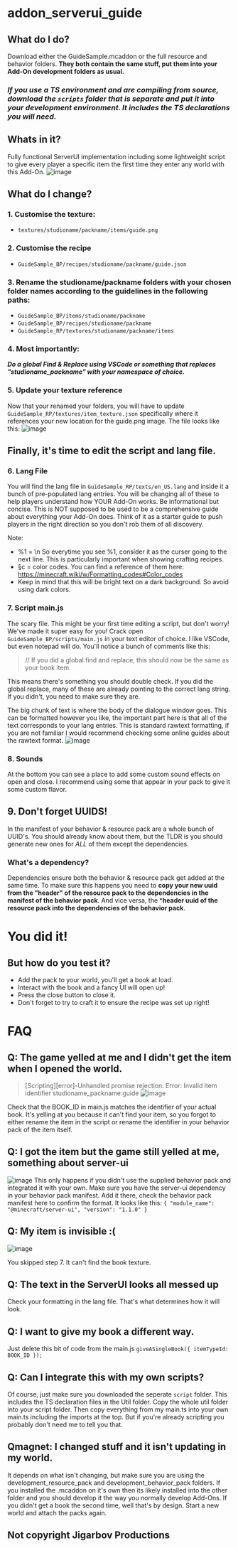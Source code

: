 # addon_serverui_guide
## What do I do?
Download either the GuideSample.mcaddon or the full resource and behavior folders. **They both contain the same stuff, put them into your Add-On development folders as usual.**

### ***If you use a TS environment and are compiling from source, download the ```scripts``` folder that is separate and put it into your development environment. It includes the TS declarations you will need.***

## Whats in it?
Fully functional ServerUI implementation including some lightweight script to give every player a specific item the first time they enter any world with this Add-On.
![image](https://github.com/jigarbov/addon_serverui_guide/assets/30274167/90486c17-be6d-41ca-82da-bca821668a99)

## What do I change?
### 1. Customise the texture:
- `textures/studioname/packname/items/guide.png`
### 2. Customise the recipe
- `GuideSample_BP/recipes/studioname/packname/guide.json`
### 3. Rename the studioname/packname folders with your chosen folder names according to the guidelines in the following paths:
- `GuideSample_BP/items/studioname/packname`
- `GuideSample_BP/recipes/studioname/packname`
- `GuideSample_RP/textures/studioname/packname/items`
  
### 4. Most importantly: 
***Do a global Find & Replace using VSCode or something that replaces "studioname_packname" with your namespace of choice.***

### 5. Update your texture reference
Now that your renamed your folders, you will have to update `GuideSample_RP/textures/item_texture.json` specifically where it references your new location for the guide.png image. The file looks like this: ![image](https://github.com/jigarbov/addon_serverui_guide/assets/30274167/3c3d6139-09a6-457e-b36e-969f4d1a8731)

## Finally, it's time to edit the script and lang file.
### 6. Lang File
You will find the lang file in `GuideSample_RP/texts/en_US.lang` and inside it a bunch of pre-populated lang entries. You will be changing all of these to help players understand how YOUR Add-On works. Be informational but concise. This is NOT supposed to be used to be a comprehensive guide about everything your Add-On does. Think of it as a starter guide to push players in the right direction so you don't rob them of all discovery.

Note:
- %1 = \n So everytime you see %1, consider it as the curser going to the next line. This is particularly important when showing crafting recipes.
- §c = color codes. You can find a reference of them here: https://minecraft.wiki/w/Formatting_codes#Color_codes
- Keep in mind that this will be bright text on a dark background. So avoid using dark colors.

### 7. Script main.js
The scary file. This might be your first time editing a script, but don't worry! We've made it super easy for you!
Crack open `GuideSample_BP/scripts/main.js` in your text editor of choice. I like VSCode, but even notepad will do. You'll notice a bunch of comments like this:
> // If you did a global find and replace, this should now be the same as your book item.

This means there's something you should double check. If you did the global replace, many of these are already pointing to the correct lang string. If you didn't, you need to make sure they are.

The big chunk of text is where the body of the dialogue window goes. This can be formatted however you like, the important part here is that all of the text corresponds to your lang entries. This is standard rawtext formatting, if you are not familiar I would recommend checking some online guides about the rawtext format.
![image](https://github.com/jigarbov/addon_serverui_guide/assets/30274167/001c9bab-7f3b-42b3-a90c-ef8f3376ebfe)


### 8. Sounds
At the bottom you can see a place to add some custom sound effects on open and close. I recommend using some that appear in your pack to give it some custom flavor.

## 9. Don't forget UUIDS!
In the manifest of your behavior & resource pack are a whole bunch of UUID's. You should already know about them, but the TLDR is you should generate new ones for _ALL_ of them except the dependencies.
### What's a dependency?
Dependencies ensure both the behavior & resource pack get added at the same time. To make sure this happens you need to **copy your new uuid from the "header" of the resource pack to the dependencies in the manifest of the behavior pack**. And vice versa, the ***header uuid of the resource pack into the dependencies of the behavior pack**.

# You did it!
## But how do you test it?
- Add the pack to your world, you'll get a book at load.
- Interact with the book and a fancy UI will open up!
- Press the close button to close it.
- Don't forget to try to craft it to ensure the recipe was set up right!

# FAQ
## Q: The game yelled at me and I didn't get the item when I opened the world.

> [Scripting][error]-Unhandled promise rejection: Error: Invalid item identifier studioname_packname:guide
> ![image](https://github.com/jigarbov/addon_serverui_guide/assets/30274167/48fa4887-f721-4c63-8672-59c250b0f498)

Check that the BOOK_ID in main.js matches the identifier of your actual book. It's yelling at you because it can't find your item, so you forgot to either rename the item in the script or rename the identifier in your behavior pack of the item itself.

## Q: I got the item but the game still yelled at me, something about server-ui
![image](https://github.com/jigarbov/addon_serverui_guide/assets/30274167/7b3b1716-7cdb-4757-a436-2a683f4ad860)
This only happens if you didn't use the supplied behavior pack and integrated it with your own. Make sure you have the server-ui dependency in your behavior pack manifest. Add it there, check the behavior pack manifest here to confirm the format. It looks like this:
`{
		"module_name": "@minecraft/server-ui",
		"version": "1.1.0"
	  }`

## Q: My item is invisible :(
![image](https://github.com/jigarbov/addon_serverui_guide/assets/30274167/eabed751-7c4b-43e5-a133-6b88b29d0fb9)

You skipped step 7. It can't find the book texture.

## Q: The text in the ServerUI looks all messed up
Check your formatting in the lang file. That's what determines how it will look.

## Q: I want to give my book a different way.
Just delete this bit of code from the main.js
`giveASingleBook({
	itemTypeId: BOOK_ID
});`

## Q: Can I integrate this with my own scripts?
Of course, just make sure you downloaded the seperate ```script``` folder. This includes the TS declaration files in the Util folder. Copy the whole util folder into your script folder. Then copy everything from my main.ts into your own main.ts including the imports at the top. But if you're already scripting you probably don't need me to tell you that.

## Qmagnet: I changed stuff and it isn't updating in my world.
It depends on what isn't changing, but make sure you are using the development_resource_pack and development_behavior_pack folders. If you installed the .mcaddon on it's own then its likely installed into the other folder and you should develop it the way you normally develop Add-Ons. If you didn't get a book the second time, well that's by design. Start a new world and attach the packs again.

## Not copyright Jigarbov Productions
